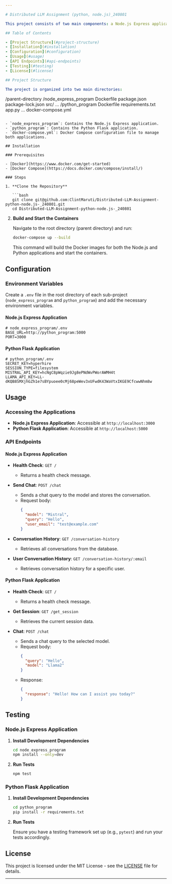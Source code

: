 ```yaml
---

# Distributed LLM Assignment (python, node.js)_240801

This project consists of two main components: a Node.js Express application and a Python Flask application. These applications are designed to work together, with the Node.js app interacting with the Flask app. Both applications are containerized using Docker and managed with Docker Compose.

## Table of Contents

- [Project Structure](#project-structure)
- [Installation](#installation)
- [Configuration](#configuration)
- [Usage](#usage)
- [API Endpoints](#api-endpoints)
- [Testing](#testing)
- [License](#license)

## Project Structure

The project is organized into two main directories:

```
/parent-directory
  /node_express_program
    Dockerfile
    package.json
    package-lock.json
    src/
    ...
  /python_program
    Dockerfile
    requirements.txt
    app.py
    ...
  docker-compose.yml
```

- `node_express_program`: Contains the Node.js Express application.
- `python_program`: Contains the Python Flask application.
- `docker-compose.yml`: Docker Compose configuration file to manage both applications.

## Installation

### Prerequisites

- [Docker](https://www.docker.com/get-started)
- [Docker Compose](https://docs.docker.com/compose/install/)

### Steps

1. **Clone the Repository**

   ```bash
   git clone git@github.com:ClintMaruti/Distributed-LLM-Assignment-python-node.js-_240801.git
   cd Distributed-LLM-Assignment-python-node.js-_240801
   ```

2. **Build and Start the Containers**

   Navigate to the root directory (parent directory) and run:

   ```bash
   docker-compose up --build
   ```

   This command will build the Docker images for both the Node.js and Python applications and start the containers.

## Configuration

### Environment Variables

Create a `.env` file in the root directory of each sub-project (`node_express_program` and `python_program`) and add the necessary environment variables.

#### Node.js Express Application

```env
# node_express_program/.env
BASE_URL=http://python_program:5000
PORT=3000
```

#### Python Flask Application

```env
# python_program/.env
SECRET_KEY=hyperhire
SESSION_TYPE=filesystem
MISTRAL_API_KEY=hcNgC8pWqzie9Jg8ePNdWvPWorAWMH4t
LLAMA_API_KEY=LL-dKQB8SMXjhGZh1e7sBYpuoee0cMj68peWev3xUFwdK43WaVtxIKGE9CfcwwNhm8w
```

## Usage

### Accessing the Applications

- **Node.js Express Application**: Accessible at `http://localhost:3000`
- **Python Flask Application**: Accessible at `http://localhost:5000`

### API Endpoints

#### Node.js Express Application

- **Health Check**: `GET /`
  - Returns a health check message.
  
- **Send Chat**: `POST /chat`
  - Sends a chat query to the model and stores the conversation.
  - Request body:
    ```json
    {
      "model": "Mistral",
      "query": "Hello",
      "user_email": "test@example.com"
    }
    ```

- **Conversation History**: `GET /conversation-history`
  - Retrieves all conversations from the database.

- **User Conversation History**: `GET /conversation-history/:email`
  - Retrieves conversation history for a specific user.

#### Python Flask Application

- **Health Check**: `GET /`
  - Returns a health check message.

- **Get Session**: `GET /get_session`
  - Retrieves the current session data.

- **Chat**: `POST /chat`
  - Sends a chat query to the selected model.
  - Request body:
    ```json
    {
      "query": "Hello",
      "model": "Llama2"
    }
    ```
  - Response:
    ```json
    {
      "response": "Hello! How can I assist you today?"
    }
    ```

## Testing

### Node.js Express Application

1. **Install Development Dependencies**

   ```bash
   cd node_express_program
   npm install --only=dev
   ```

2. **Run Tests**

   ```bash
   npm test
   ```

### Python Flask Application

1. **Install Development Dependencies**

   ```bash
   cd python_program
   pip install -r requirements.txt
   ```

2. **Run Tests**

   Ensure you have a testing framework set up (e.g., `pytest`) and run your tests accordingly.

## License

This project is licensed under the MIT License - see the [LICENSE](LICENSE) file for details.

---
```

